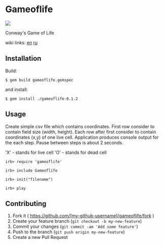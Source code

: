 # Gameoflife

<a href="https://codeclimate.com/github/etxzay/gameoflife"><img src="https://codeclimate.com/github/etxzay/gameoflife/badges/gpa.svg" /></a>

Conway's Game of Life

wiki links: <a href="https://en.wikipedia.org/wiki/Conway%27s_Game_of_Life">en</a> <a href="https://ru.wikipedia.org/wiki/%D0%96%D0%B8%D0%B7%D0%BD%D1%8C_(%D0%B8%D0%B3%D1%80%D0%B0)">ru</a>

## Installation

Build:

    $ gem build gameoflife.gemspec

and install:

    $ gem install ./gameoflife-0.1.2

## Usage

Create simple csv file which contains coordinates. First row consider to contain field size (width, height). Each row after first consider to contain coordinates (x,y) of one live cell. 
Application produces console output for the each step. Pause between steps is about 2 seconds.

'X' - stands for live cell
'O' - stands for dead cell

`irb> require 'gameoflife'`

`irb> include Gameoflife`

`irb> init("filename")`

`irb> play`



## Contributing

1. Fork it ( https://github.com/[my-github-username]/gameoflife/fork )
2. Create your feature branch (`git checkout -b my-new-feature`)
3. Commit your changes (`git commit -am 'Add some feature'`)
4. Push to the branch (`git push origin my-new-feature`)
5. Create a new Pull Request
